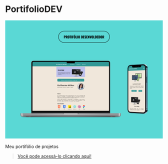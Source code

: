 # PortifolioDEV

<p align="center">
<img src='./src/images/meu-protifolio.png' />
</p>
Meu portifólio de projetos

> <a href="https://guilhermewdev.netlify.app/index.html" target="_blank">Você pode acessá-lo clicando aqui!</a>

